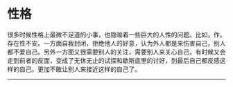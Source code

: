 # 性格

很多时候性格上最微不足道的小事，也隐喻着一些巨大的人性的问题。比如，作。
存在性不安。一方面自我封闭，拒绝他人的好意，认为外人都是来伤害自己，别人都不爱自己。另外一方面又很需要别人的关注，需要别人来关心自己，有时候又会走到前者的反面，变成了无休无止的试探和歇斯底里的讨好，到最后自己都反感这样的自己。更加不敢让别人来接近这样的自己了。



***

